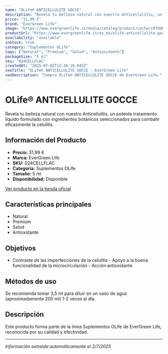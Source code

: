 ```yaml
---
name: "OLife® ANTICELLULITE GOCCE"
description: "Revela tu belleza natural con nuestro Anticellulitis, un potente tratamiento líquido formulado con ingredientes botánicos seleccionados para combatir eficazmente la celulitis."
price: "31,99 €"
brand: "EverGreen Life"
image: "https://www.evergreenlife.it/media/catalog/product/cache/c07dd61d864357977e19899508bed4cf/o/l/olife_anticellulite_gocce_con_box_rnd_rev.png"
productUrl: "https://www.evergreenlife.it/es_es/olife-anticellulite-gocce.html"
availability: "available"
inStock: true
category: "Suplementos OLife"
tags: ["Natural", "Premium", "Salud", "Antioxidante"]
packageSize: "5 ml"
sku: "024CELLFLAC"
createdAt: "2025-07-02T12:36:16.045Z"
seoTitle: "OLife® ANTICELLULITE GOCCE - EverGreen Life"
seoDescription: "Compra OLife® ANTICELLULITE GOCCE de EverGreen Life."
---
```


# OLife® ANTICELLULITE GOCCE

Revela tu belleza natural con nuestro Anticellulitis, un potente tratamiento líquido formulado con ingredientes botánicos seleccionados para combatir eficazmente la celulitis.

## Información del Producto

- **Precio:** 31,99 €
- **Marca:** EverGreen Life
- **SKU:** 024CELLFLAC
- **Categoría:** Suplementos OLife
- **Tamaño:** 5 ml
- **Disponibilidad:** Disponible

[Ver producto en la tienda oficial](https://www.evergreenlife.it/es_es/olife-anticellulite-gocce.html)

## Características principales

- Natural
- Premium
- Salud
- Antioxidante


## Objetivos

- Contraste de las imperfecciones de la celulitis - Apoyo a la buena funcionalidad de la microcirculación - Acción antioxidante


## Métodos de uso

Se recomienda tomar 3,5 ml para diluir en un vaso de agua (aproximadamente 200 ml) 1-2 veces al día.


## Descripción

Este producto forma parte de la línea Suplementos OLife de EverGreen Life, reconocida por su calidad y efectividad.

---

*Información extraída automáticamente el 2/7/2025*
